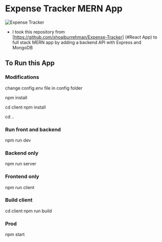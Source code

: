 # Expense Tracker MERN App

![Expense Tracker](https://user-images.githubusercontent.com/39486938/93667316-756bd780-fa9e-11ea-8767-02a1bf0a7319.png)

* I took this repository from [https://github.com/shoaiburrehman/Expense-Tracker] (#React App) to full stack MERN app by adding a backend API with Express and MongoDB

## To Run this App

### Modifications
change config.env file in config folder

npm install

cd client npm install

cd ..
 
### Run front and backend
npm run dev

### Backend only
npm run server

### Frontend only
npm run client

### Build client
cd client
npm run build

### Prod
npm start
